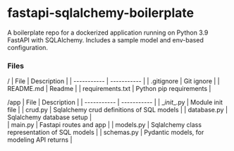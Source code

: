 # fastapi-sqlalchemy-boilerplate
A boilerplate repo for a dockerized application running on Python 3.9 FastAPI with SQLAlchemy.
Includes a sample model and env-based configuration.


### Files
/
| File      | Description |
| ----------- | ----------- |
| .gitignore       | Git ignore    |
| README.md        | Readme        |
| requirements.txt | Python pip requirements |  

/app
| File      | Description |
| ----------- | ----------- |
| \__init__.py   | Module init file    |
| crud.py       | Sqlalchemy crud definitions of SQL models  |
| database.py   | Sqlalchemy database setup |  
| main.py       | Fastapi routes and app  |
| models.py     | Sqlalchemy class representation of SQL models        |
| schemas.py    | Pydantic models, for modeling API returns     |
